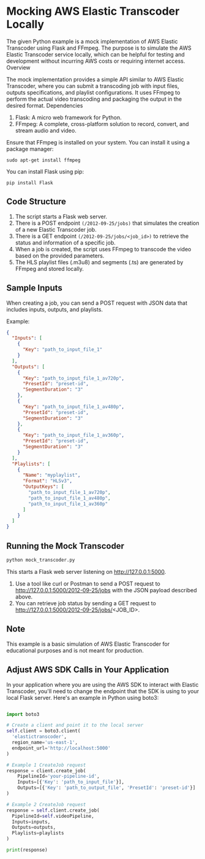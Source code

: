 # Mocking AWS Elastic Transcoder Locally

The given Python example is a mock implementation of AWS Elastic Transcoder using Flask and FFmpeg. The purpose is to simulate the AWS Elastic Transcoder service locally, which can be helpful for testing and development without incurring AWS costs or requiring internet access.
Overview

The mock implementation provides a simple API similar to AWS Elastic Transcoder, where you can submit a transcoding job with input files, outputs specifications, and playlist configurations. It uses FFmpeg to perform the actual video transcoding and packaging the output in the desired format.
Dependencies

1. Flask: A micro web framework for Python.
2. FFmpeg: A complete, cross-platform solution to record, convert, and stream audio and video.

Ensure that FFmpeg is installed on your system. You can install it using a package manager:

```shell
sudo apt-get install ffmpeg
```

You can install Flask using pip:

```shell
pip install Flask
```

## Code Structure

1. The script starts a Flask web server.
2. There is a POST endpoint `(/2012-09-25/jobs)` that simulates the creation of a new Elastic Transcoder job.
3. There is a GET endpoint `(/2012-09-25/jobs/<job_id>)` to retrieve the status and information of a specific job.
4. When a job is created, the script uses FFmpeg to transcode the video based on the provided parameters.
5. The HLS playlist files (.m3u8) and segments (.ts) are generated by FFmpeg and stored locally.

## Sample Inputs

When creating a job, you can send a POST request with JSON data that includes inputs, outputs, and playlists.

Example:

```json
{
  "Inputs": [
    {
      "Key": "path_to_input_file_1"
    }
  ],
  "Outputs": [
    {
      "Key": "path_to_input_file_1_av720p",
      "PresetId": "preset-id",
      "SegmentDuration": "3"
    },
    {
      "Key": "path_to_input_file_1_av480p",
      "PresetId": "preset-id",
      "SegmentDuration": "3"
    },
    {
      "Key": "path_to_input_file_1_av360p",
      "PresetId": "preset-id",
      "SegmentDuration": "3"
    }
  ],
  "Playlists": [
    {
      "Name": "myplaylist",
      "Format": "HLSv3",
      "OutputKeys": [
        "path_to_input_file_1_av720p",
        "path_to_input_file_1_av480p",
        "path_to_input_file_1_av360p"
      ]
    }
  ]
}
```

## Running the Mock Transcoder

```sh
python mock_transcoder.py
```

This starts a Flask web server listening on http://127.0.0.1:5000.

1. Use a tool like curl or Postman to send a POST request to http://127.0.0.1:5000/2012-09-25/jobs with the JSON payload described above.
2. You can retrieve job status by sending a GET request to http://127.0.0.1:5000/2012-09-25/jobs/<JOB_ID>.

## Note

This example is a basic simulation of AWS Elastic Transcoder for educational purposes and is not meant for production.

## Adjust AWS SDK Calls in Your Application
In your application where you are using the AWS SDK to interact with Elastic Transcoder, you'll need to change the endpoint that the SDK is using to your local Flask server. Here's an example in Python using boto3:

```python

import boto3

# Create a client and point it to the local server
self.client = boto3.client(
  'elastictranscoder',
  region_name='us-east-1',
  endpoint_url='http://localhost:5000'
)

# Example 1 CreateJob request
response = client.create_job(
    PipelineId='your-pipeline-id',
    Inputs=[{'Key': 'path_to_input_file'}],
    Outputs=[{'Key': 'path_to_output_file', 'PresetId': 'preset-id'}]
)

# Example 2 CreateJob request
response = self.client.create_job(
  PipelineId=self.videoPipeline,
  Inputs=inputs,
  Outputs=outputs,
  Playlists=playlists
)

print(response)
```
